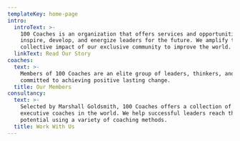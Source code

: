 ```yaml
---
templateKey: home-page
intro:
  introText: >-
    100 Coaches is an organization that offers services and opportunities to
    inspire, develop, and energize leaders for the future. We amplify the
    collective impact of our exclusive community to improve the world. 
  linkText: Read Our Story
coaches:
  text: >-
    Members of 100 Coaches are an elite group of leaders, thinkers, and coaches
    committed to achieving positive lasting change. 
  title: Our Members
consultancy:
  text: >-
    Selected by Marshall Goldsmith, 100 Coaches offers a collection of the best
    executive coaches in the world. We help successful leaders reach their full
    potential using a variety of coaching methods. 
  title: Work With Us
---
```


